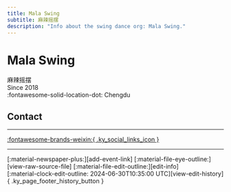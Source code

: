 ```yaml
---
title: Mala Swing
subtitle: 麻辣摇摆
description: "Info about the swing dance org: Mala Swing."
---
```


# Mala Swing

麻辣摇摆  
Since 2018  
:fontawesome-solid-location-dot: Chengdu  


## Contact


---

 [:fontawesome-brands-weixin:{ .ky_social_links_icon }](# "麻辣摇摆社区")

---

<div class="ky_page_footer" markdown>
<div class="ky_page_footer_trailing" markdown="span">
[:material-newspaper-plus:][add-event-link]
[:material-file-eye-outline:][view-raw-source-file]
[:material-file-edit-outline:][edit-info]
</div>
<div class="ky_page_footer_leading" markdown="span">
[:material-clock-edit-outline: 2024-06-30T10:35:00 UTC][view-edit-history]{ .ky_page_footer_history_button }
</div>
</div>

[add-event-link]: https://github.com/swingdance/events/issues/new?assignees=&labels=add+event&projects=&template=02-add_entity.yml&title=%5Bzh_CN%5D%20Add%20Event%3A%20%3CName%3E&region=zh_CN&province=Sichuan&city=Chengdu&org_id=mala-swing "Add Event"
[view-raw-source-file]: https://github.com/swingdance/orgs/blob/main/zh_CN/mala-swing.json "View Raw Source File"
[edit-info]: https://github.com/swingdance/orgs/issues/new?assignees=&labels=update+org&projects=&template=03-update_entity.yml&title=%5Bzh_CN%5D%20Update%20Org%3A%20Mala%20Swing&region=zh_CN&id=mala-swing&name=Mala%20Swing "Edit Info"

[view-edit-history]: https://github.com/swingdance/orgs/commits/main/zh_CN/mala-swing.json "View Edit History"
